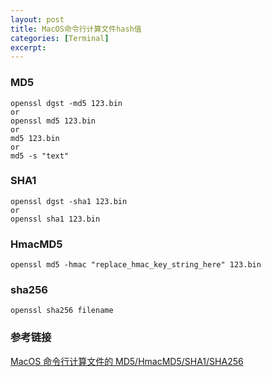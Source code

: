 ```yaml
---
layout: post
title: MacOS命令行计算文件hash值
categories: [Terminal]
excerpt: 
---
```


### MD5
```
openssl dgst -md5 123.bin
or
openssl md5 123.bin
or
md5 123.bin
or
md5 -s "text"
```

### SHA1
```
openssl dgst -sha1 123.bin
or
openssl sha1 123.bin
```

### HmacMD5
```
openssl md5 -hmac "replace_hmac_key_string_here" 123.bin

```

### sha256
```
openssl sha256 filename
```

### 参考链接
[MacOS 命令行计算文件的 MD5/HmacMD5/SHA1/SHA256](https://blog.csdn.net/toopoo/article/details/99657602)